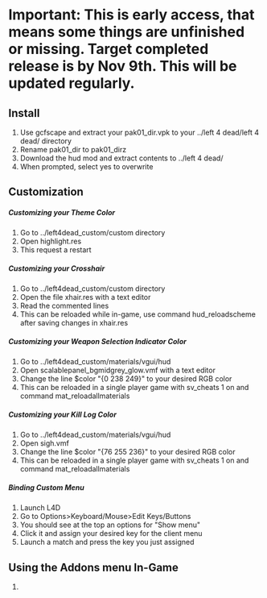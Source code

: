 # Important: This is early access, that means some things are unfinished or missing. Target completed release is by Nov 9th. This will be updated regularly.

## Install
1. Use gcfscape and extract your pak01_dir.vpk to your ../left 4 dead/left 4 dead/ directory
2. Rename pak01_dir to pak01_dirz
3. Download the hud mod and extract contents to ../left 4 dead/
4. When prompted, select yes to overwrite

## Customization
##### Customizing your Theme Color
1. Go to ../left4dead_custom/custom directory
2. Open highlight.res
3. This request a restart

##### Customizing your Crosshair
1. Go to ../left4dead_custom/custom directory
2. Open the file xhair.res with a text editor
3. Read the commented lines
4. This can be reloaded while in-game, use command hud_reloadscheme after saving changes in xhair.res

##### Customizing your Weapon Selection Indicator Color
1. Go to ../left4dead_custom/materials/vgui/hud
2. Open scalablepanel_bgmidgrey_glow.vmf with a text editor
3. Change the line $color "{0 238 249}" to your desired RGB color
4. This can be reloaded in a single player game with sv_cheats 1 on and command mat_reloadallmaterials

##### Customizing your Kill Log Color
1. Go to ../left4dead_custom/materials/vgui/hud
2. Open sigh.vmf
3. Change the line $color "{76 255 236}" to your desired RGB color
4. This can be reloaded in a single player game with sv_cheats 1 on and command mat_reloadallmaterials

##### Binding Custom Menu
1. Launch L4D
2. Go to Options>Keyboard/Mouse>Edit Keys/Buttons
3. You should see at the top an options for "Show menu"
4. Click it and assign your desired key for the client menu
5. Launch a match and press the key you just assigned

## Using the Addons menu In-Game
1.
